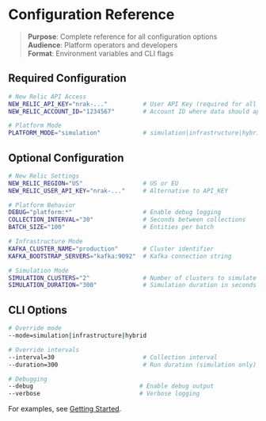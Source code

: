 # Configuration Reference

> **Purpose**: Complete reference for all configuration options  
> **Audience**: Platform operators and developers  
> **Format**: Environment variables and CLI flags

## Required Configuration

```bash
# New Relic API Access
NEW_RELIC_API_KEY="nrak-..."          # User API Key (required for all modes)
NEW_RELIC_ACCOUNT_ID="1234567"        # Account ID where data should appear

# Platform Mode
PLATFORM_MODE="simulation"            # simulation|infrastructure|hybrid
```

## Optional Configuration

```bash
# New Relic Settings
NEW_RELIC_REGION="US"                 # US or EU
NEW_RELIC_USER_API_KEY="nrak-..."     # Alternative to API_KEY

# Platform Behavior
DEBUG="platform:*"                    # Enable debug logging
COLLECTION_INTERVAL="30"              # Seconds between collections
BATCH_SIZE="100"                      # Entities per batch

# Infrastructure Mode
KAFKA_CLUSTER_NAME="production"       # Cluster identifier
KAFKA_BOOTSTRAP_SERVERS="kafka:9092"  # Kafka connection string

# Simulation Mode
SIMULATION_CLUSTERS="2"               # Number of clusters to simulate
SIMULATION_DURATION="300"             # Simulation duration in seconds
```

## CLI Options

```bash
# Override mode
--mode=simulation|infrastructure|hybrid

# Override intervals
--interval=30                         # Collection interval
--duration=300                        # Run duration (simulation only)

# Debugging
--debug                              # Enable debug output
--verbose                            # Verbose logging
```

For examples, see [Getting Started](../getting-started/README.md).
